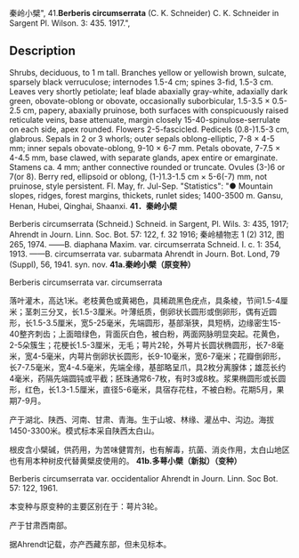 秦岭小檗",
41.**Berberis circumserrata** (C. K. Schneider) C. K. Schneider in Sargent Pl. Wilson. 3: 435. 1917.",

## Description
Shrubs, deciduous, to 1 m tall. Branches yellow or yellowish brown, sulcate, sparsely black verruculose; internodes 1.5-4 cm; spines 3-fid, 1.5-3 cm. Leaves very shortly petiolate; leaf blade abaxially gray-white, adaxially dark green, obovate-oblong or obovate, occasionally suborbicular, 1.5-3.5 × 0.5-2.5 cm, papery, abaxially pruinose, both surfaces with conspicuously raised reticulate veins, base attenuate, margin closely 15-40-spinulose-serrulate on each side, apex rounded. Flowers 2-5-fascicled. Pedicels (0.8-)1.5-3 cm, glabrous. Sepals in 2 or 3 whorls; outer sepals oblong-elliptic, 7-8 × 4-5 mm; inner sepals obovate-oblong, 9-10 × 6-7 mm. Petals obovate, 7-7.5 × 4-4.5 mm, base clawed, with separate glands, apex entire or emarginate. Stamens ca. 4 mm; anther connective rounded or truncate. Ovules (3-)6 or 7(or 8). Berry red, ellipsoid or oblong, (1-)1.3-1.5 cm × 5-6(-7) mm, not pruinose, style persistent. Fl. May, fr. Jul-Sep.
  "Statistics": "● Mountain slopes, ridges, forest margins, thickets, runlet sides; 1400-3500 m. Gansu, Henan, Hubei, Qinghai, Shaanxi.
**41．秦岭小檗**

Berberis circumserrata (Schneid.) Schneid. in Sargent, Pl. Wils. 3: 435, 1917; Ahrendt in Journ. Linn. Soc. Bot. 57: 122, f. 32 1916; 秦岭植物志 1 (2) 312, 图265, 1974. ——B. diaphana Maxim. var. circumserrata Schneid. I. c. 1: 354, 1913. ——B. circumserrata var. subarmata Ahrendt in Journ. Bot. Lond, 79 (Suppl), 56, 1941. syn. nov.
**41a.秦岭小檗（原变种）**

Berberis circumserrata var. circumserrata

落叶灌木，高达1米。老枝黄色或黄褐色，具稀疏黑色疣点，具条棱，节间1.5-4厘米；茎刺三分叉，长1.5-3厘米。叶薄纸质，倒卵状长圆形或倒卵形，偶有近圆形，长1.5-3.5厘米，宽5-25毫米，先端圆形，基部渐狭，具短柄，边缘密生15-40整齐刺齿；上面暗绿色，背面灰白色，被白粉，两面网脉明显突起。花黄色，2-5朵簇生；花梗长1.5-3厘米，无毛；萼片2轮，外萼片长圆状椭圆形，长7-8毫米，宽4-5毫米，内萼片倒卵状长圆形，长9-10毫米，宽6-7毫米；花瓣倒卵形，长7-7.5毫米，宽4-4.5毫米，先端全缘，基部略呈爪，具2枚分离腺体；雄蕊长约4毫米，药隔先端圆钝或平截；胚珠通常6-7枚，有时3或8枚。浆果椭圆形或长圆形，红色，长1.3-1.5厘米，直径5-6毫米，具宿存花柱，不被白粉。花期5月，果期7-9月。

产于湖北、陕西、河南、甘肃、青海。生于山坡、林缘、灌丛中、沟边。海拔1450-3300米。模式标本采自陕西太白山。

根皮含小檗碱，供药用，为苦味健胃剂，也有解毒，抗菌、消炎作用，太白山地区也有用本种树皮代替黄檗皮使用的。
**41b.多萼小檗（新拟）（变种）**

Berberis circumserrata var. occidentalior Ahrendt in Journ. Linn. Soc Bot. 57: 122, 1961.

本变种与原变种的主要区别在于：萼片3轮。

产于甘肃西南部。

据Ahrendt记载，亦产西藏东部，但未见标本。
